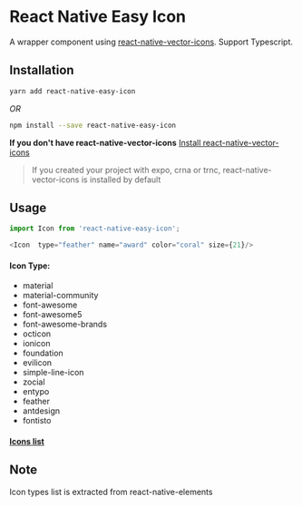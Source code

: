 # React Native Easy Icon

A wrapper component using [react-native-vector-icons](https://github.com/oblador/react-native-vector-icons). Support Typescript.

## Installation
```bash
yarn add react-native-easy-icon
```
*OR*
```bash
npm install --save react-native-easy-icon
```

**If you don't have react-native-vector-icons**
[Install react-native-vector-icons](https://github.com/oblador/react-native-vector-icons#installation)

> If you created your project with expo, crna or trnc, react-native-vector-icons is installed by default


## Usage

```javascript
import Icon from 'react-native-easy-icon';

<Icon  type="feather" name="award" color="coral" size={21}/>
```

#### Icon Type:
- material
- material-community
- font-awesome
- font-awesome5
- font-awesome-brands
- octicon
- ionicon
- foundation
- evilicon
- simple-line-icon
- zocial
- entypo
- feather
- antdesign
- fontisto


#### [Icons list](https://oblador.github.io/react-native-vector-icons/)


## Note

Icon types list is extracted from react-native-elements